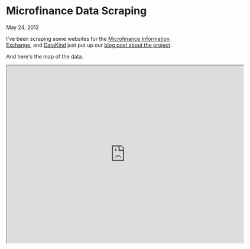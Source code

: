 Microfinance Data Scraping
====
May 24, 2012

I've been scraping some websites for the [Microfinance Information Exchange](http://themix.org),
and [DataKind](http://datakind.org) just put up our
[blog post about the project](http://datakind.org/2012/05/642/).

And here's the map of the data.

<iframe src="http://southafrica.mixmarket.org/" width="640" height="480"></iframe>
